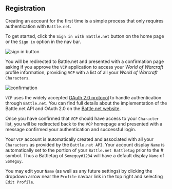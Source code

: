 ## Registration

Creating an account for the first time is a simple process that only requires authentication with `Battle.net`.  

To get started, click the `Sign in with Battle.net` button on the home page or the `Sign in` option in the nav bar.

![sign in button](../images/help/sign-in-with-battle-net.png)

You will be redirected to Battle.net and presented with a confirmation page asking if you approve the `VCP` application to access your 
_World of Warcraft_ profile information, providing `VCP` with a list of all your _World of Warcraft_ `Characters`.

![confirmation](../images/help/battle-net-confirmation.png)

`VCP` uses the widely accepted [OAuth 2.0 protocol](http://oauth.net/2/) to handle authentication through `Battle.net`.  You can find 
full details about the implementation of the Battle.net API and OAuth 2.0 on the [Battle.net website](https://dev.battle.net/docs/read/oauth).

Once you have confirmed that `VCP` should have access to your `Character` list, you will be redirected back to the `VCP` homepage and 
presented with a message confirmed your authentication and successful login.

Your `VCP` account is automatically created and associated with all your `Characters` as provided by the `Battle.net API`.  Your account 
display `Name` is automatically set to the portion of your `Battle.net Battletag` prior to the _#_ symbol.  Thus a Battletag of 
`Someguy#1234` will have a default display `Name` of `Someguy`.

You may edit your `Name` (as well as any future settings) by clicking the dropdown arrow near the `Profile` navbar link in the top right 
and selecting `Edit Profile`.